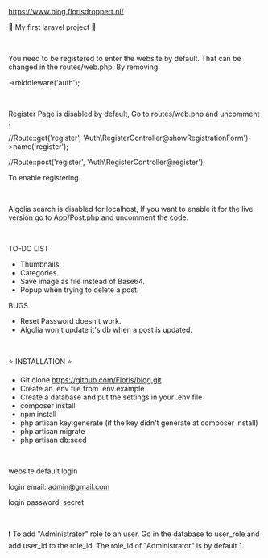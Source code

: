 https://www.blog.florisdroppert.nl/

:tada: My first laravel project :tada:

<br />

You need to be registered to enter the website by default. That can be changed in the routes/web.php. By removing:

->middleware('auth');

<br />

Register Page is disabled by default,
Go to routes/web.php and uncomment :

//Route::get('register', 'Auth\RegisterController@showRegistrationForm')->name('register');

//Route::post('register', 'Auth\RegisterController@register');

To enable registering.

<br />

Algolia search is disabled for localhost,
If you want to enable it for the live version go to App/Post.php and uncomment the code.

<br />

TO-DO LIST

- Thumbnails.
- Categories.
- Save image as file instead of Base64.
- Popup when trying to delete a post.



BUGS

- Reset Password doesn't work.
- Algolia won't update it's db when a post is updated.

<br />

:star: INSTALLATION :star:

- Git clone https://github.com/Floris/blog.git
- Create an .env file from .env.example
- Create a database and put the settings in your .env file
- composer install
- npm install
- php artisan key:generate (if the key didn't generate at composer install)
- php artisan migrate
- php artisan db:seed

<br />

website default login

login email: admin@gmail.com

login password: secret

<br />

:exclamation: To add "Administrator" role to an user. Go in the database to user_role and add user_id to the role_id. The role_id of "Administrator" is by default 1.
